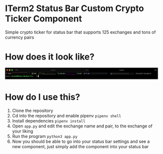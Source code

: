 # ITerm2 Status Bar Custom Crypto Ticker Component

Simple crypto ticker for status bar that supports 125 exchanges and tons of currency pairs

# How does it look like?

![Example](/imgs/example.png)

# How do I use this?

1. Clone the repository
2. Cd into the repository and enable pipenv `pipenv shell`
3. Install dependencies `pipenv install`
4. Open `app.py` and edit the exchange name and pair, to the exchange of your liking
5. Run the program `python3 app.py`
6. Now you should be able to go into your status bar settings and see a new component, just simply add the component into your status bar
